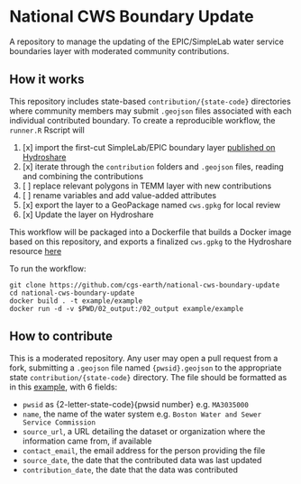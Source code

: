 # National CWS Boundary Update
A repository to manage the updating of the EPIC/SimpleLab water service boundaries layer with moderated community contributions.

## How it works

This repository includes state-based `contribution/{state-code}` directories where community members may submit `.geojson` files associated with each individual contributed boundary. To create a reproducible workflow, the `runner.R` Rscript will 

1. [x] import the first-cut SimpleLab/EPIC boundary layer [published on Hydroshare](http://www.hydroshare.org/resource/6f3386bb4bc945028391cfabf1ea252e)
2. [x] iterate through the `contribution` folders and `.geojson` files, reading and combining the contributions
3. [ ] replace relevant polygons in TEMM layer with new contributions
4. [ ] rename variables and add value-added attributes
5. [x] export the layer to a GeoPackage named `cws.gpkg` for local review
6. [x] Update the layer on Hydroshare


This workflow will be packaged into a Dockerfile that builds a Docker image based on this repository, and exports a finalized `cws.gpkg` to the Hydroshare resource [here](https://www.hydroshare.org/resource/c9d8a6a6d87d4a39a4f05af8ef7675ad/)

To run the workflow:

```
git clone https://github.com/cgs-earth/national-cws-boundary-update
cd national-cws-boundary-update
docker build . -t example/example
docker run -d -v $PWD/02_output:/02_output example/example
```


## How to contribute

This is a moderated repository. Any user may open a pull request from a fork, submitting a `.geojson` file named `{pwsid}.geojson` to the appropriate state `contribution/{state-code}` directory. The file should be formatted as in this [example](https://github.com/cgs-earth/national-cws-boundary-update/blob/main/contribution/MA/MA3035000.geojson), with 6 fields: 

* `pwsid` as {2-letter-state-code}{pwsid number} e.g. `MA3035000`
* `name`, the name of the water system e.g. `Boston Water and Sewer Service Commission`
* `source_url`, a URL detailing the dataset or organization where the information came from, if available
* `contact_email`, the email address for the person providing the file
* `source_date`, the date that the contributed data was last updated
* `contribution_date`, the date that the data was contributed


